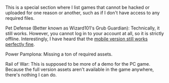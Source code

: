 This is a special section where I list games that cannot be hacked or uploaded for one reason or another, such as if I don't have access to any required files.

Pet Defense (Better known as Wizard101's Grub Guardian):
Technically, it still works. However, you cannot log in to your account at all, so it is strictly offline. Interestingly, I have heard that the [mobile version still works perfectly fine](https://www.reddit.com/r/Wizard101/comments/t4saro/comment/hz0p3kw/?utm_source=share&utm_medium=web2x&context=3). 

Power Pamplona:
Missing a ton of required assets. 

Rail of War:
This is supposed to be more of a demo for the PC game. Because the full version assets aren't available in the game anywhere, there's nothing I can do.
